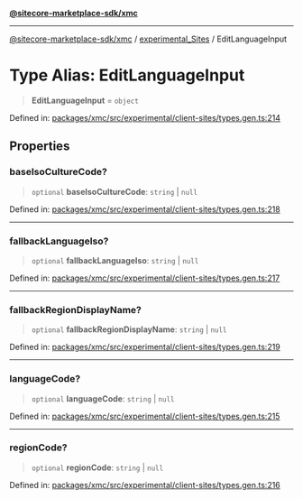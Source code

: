 [**@sitecore-marketplace-sdk/xmc**](../../../../README.md)

***

[@sitecore-marketplace-sdk/xmc](../../../../README.md) / [experimental\_Sites](../README.md) / EditLanguageInput

# Type Alias: EditLanguageInput

> **EditLanguageInput** = `object`

Defined in: [packages/xmc/src/experimental/client-sites/types.gen.ts:214](https://github.com/Sitecore/marketplace-sdk/blob/main/packages/xmc/src/experimental/client-sites/types.gen.ts#L214)

## Properties

### baseIsoCultureCode?

> `optional` **baseIsoCultureCode**: `string` \| `null`

Defined in: [packages/xmc/src/experimental/client-sites/types.gen.ts:218](https://github.com/Sitecore/marketplace-sdk/blob/main/packages/xmc/src/experimental/client-sites/types.gen.ts#L218)

***

### fallbackLanguageIso?

> `optional` **fallbackLanguageIso**: `string` \| `null`

Defined in: [packages/xmc/src/experimental/client-sites/types.gen.ts:217](https://github.com/Sitecore/marketplace-sdk/blob/main/packages/xmc/src/experimental/client-sites/types.gen.ts#L217)

***

### fallbackRegionDisplayName?

> `optional` **fallbackRegionDisplayName**: `string` \| `null`

Defined in: [packages/xmc/src/experimental/client-sites/types.gen.ts:219](https://github.com/Sitecore/marketplace-sdk/blob/main/packages/xmc/src/experimental/client-sites/types.gen.ts#L219)

***

### languageCode?

> `optional` **languageCode**: `string` \| `null`

Defined in: [packages/xmc/src/experimental/client-sites/types.gen.ts:215](https://github.com/Sitecore/marketplace-sdk/blob/main/packages/xmc/src/experimental/client-sites/types.gen.ts#L215)

***

### regionCode?

> `optional` **regionCode**: `string` \| `null`

Defined in: [packages/xmc/src/experimental/client-sites/types.gen.ts:216](https://github.com/Sitecore/marketplace-sdk/blob/main/packages/xmc/src/experimental/client-sites/types.gen.ts#L216)
